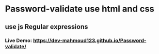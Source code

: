 # Password-validate  use html and css 
## use js Regular expressions
### Live Demo: https://dev-mahmoud123.github.io/Password-validate/
